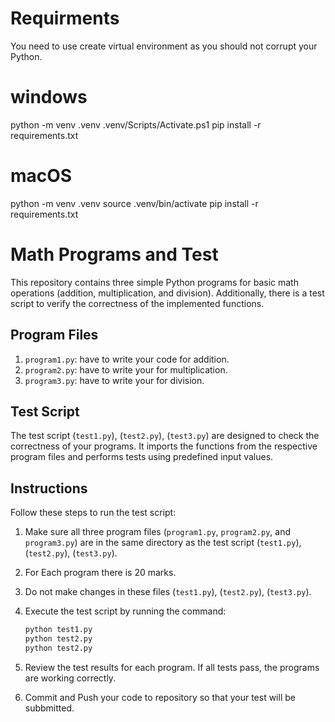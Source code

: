# Requirments

You need to use create virtual environment as you should not corrupt your Python.

# windows

python -m venv .venv
.venv/Scripts/Activate.ps1
pip install -r requirements.txt

# macOS

python -m venv .venv
source .venv/bin/activate
pip install -r requirements.txt

# Math Programs and Test

This repository contains three simple Python programs for basic math operations (addition, multiplication, and division). Additionally, there is a test script to verify the correctness of the implemented functions.

## Program Files

1. `program1.py`: have to write your code for addition.
2. `program2.py`: have to write your for multiplication.
3. `program3.py`: have to write your for division.

## Test Script

The test script (`test1.py`), (`test2.py`), (`test3.py`) are designed to check the correctness of your programs. It imports the functions from the respective program files and performs tests using predefined input values.

## Instructions

Follow these steps to run the test script:

1. Make sure all three program files (`program1.py`, `program2.py`, and `program3.py`) are in the same directory as the test script (`test1.py`), (`test2.py`), (`test3.py`).
2. For Each program there is 20 marks.
3. Do not make changes in these files (`test1.py`), (`test2.py`), (`test3.py`).
4. Execute the test script by running the command:

    ```bash
    python test1.py
    python test2.py
    python test2.py
    ```

5. Review the test results for each program. If all tests pass, the programs are working correctly.
6. Commit and Push your code to repository so that your test will be subbmitted.

